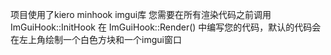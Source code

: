 项目使用了kiero minhook imgui库
您需要在所有渲染代码之前调用ImGuiHook::InitHook
在 ImGuiHook::Render() 中编写您的代码，默认的代码会在左上角绘制一个白色方块和一个imgui窗口
